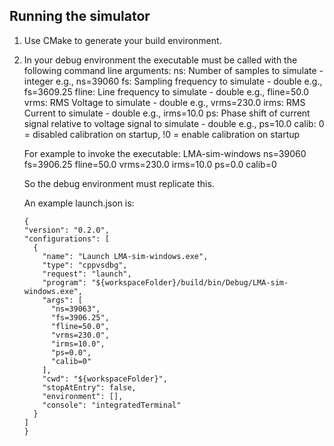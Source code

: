 ## Running the simulator
1. Use CMake to generate your build environment.
2. In your debug environment the executable must be called with the following command line arguments:
    ns:    Number of samples to simulate - integer e.g., ns=39060
    fs:    Sampling frequency to simulate - double e.g., fs=3609.25
    fline: Line frequency to simulate - double e.g., fline=50.0
    vrms:  RMS Voltage to simulate - double e.g., vrms=230.0
    irms:  RMS Current to simulate - double e.g., irms=10.0
    ps:    Phase shift of current signal relative to voltage signal to simulate - double e.g., ps=10.0
    calib: 0 = disabled calibration on startup, !0 = enable calibration on startup

    For example to invoke the executable:
    LMA-sim-windows ns=39060 fs=3906.25 fline=50.0 vrms=230.0 irms=10.0 ps=0.0 calib=0

    So the debug environment must replicate this.

    An example launch.json is:
    ```
    {
    "version": "0.2.0",
    "configurations": [
      {
        "name": "Launch LMA-sim-windows.exe",
        "type": "cppvsdbg",
        "request": "launch",
        "program": "${workspaceFolder}/build/bin/Debug/LMA-sim-windows.exe",
        "args": [
          "ns=39063",
          "fs=3906.25",
          "fline=50.0",
          "vrms=230.0",
          "irms=10.0",
          "ps=0.0",
          "calib=0"
        ],
        "cwd": "${workspaceFolder}",
        "stopAtEntry": false,
        "environment": [],
        "console": "integratedTerminal"
      }
    ]
    }
    ```
